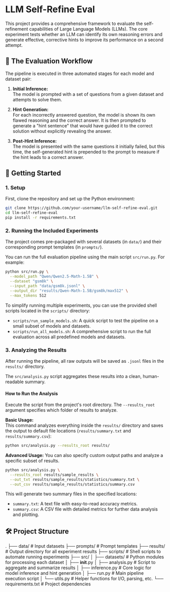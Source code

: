 # LLM Self-Refine Eval

This project provides a comprehensive framework to evaluate the self-refinement capabilities of Large Language Models (LLMs). The core experiment tests whether an LLM can identify its own reasoning errors and generate effective, corrective hints to improve its performance on a second attempt.

## 🧪 The Evaluation Workflow

The pipeline is executed in three automated stages for each model and dataset pair:

1. **Initial Inference:**  
   The model is prompted with a set of questions from a given dataset and attempts to solve them.

2. **Hint Generation:**  
   For each incorrectly answered question, the model is shown its own flawed reasoning and the correct answer. It is then prompted to generate a "hint sentence" that would have guided it to the correct solution without explicitly revealing the answer.

3. **Post-Hint Inference:**  
   The model is presented with the same questions it initially failed, but this time, the self-generated hint is prepended to the prompt to measure if the hint leads to a correct answer.


## 🚀 Getting Started

### 1. Setup

First, clone the repository and set up the Python environment:

```bash
git clone https://github.com/your-username/llm-self-refine-eval.git
cd llm-self-refine-eval
pip install -r requirements.txt
```

### 2. Running the Included Experiments

The project comes pre-packaged with several datasets (in `data/`) and their corresponding prompt templates (in `prompts/`).

You can run the full evaluation pipeline using the main script `src/run.py`. For example:

```bash
python src/run.py \
  --model_path "Qwen/Qwen2.5-Math-1.5B" \
  --dataset "gsm8k" \
  --input_path "data/gsm8k.jsonl" \
  --output_dir "results/Qwen-Math-1.5B/gsm8k/max512" \
  --max_tokens 512
```

To simplify running multiple experiments, you can use the provided shell scripts located in the `scripts/` directory:

- `scripts/run_sample_models.sh`: A quick script to test the pipeline on a small subset of models and datasets.  
- `scripts/run_all_models.sh`: A comprehensive script to run the full evaluation across all predefined models and datasets.


### 3. Analyzing the Results

After running the pipeline, all raw outputs will be saved as `.jsonl` files in the `results/` directory.  

The `src/analysis.py` script aggregates these results into a clean, human-readable summary.

#### How to Run the Analysis

Execute the script from the project's root directory. The `--results_root` argument specifies which folder of results to analyze.

**Basic Usage:**  
This command analyzes everything inside the `results/` directory and saves the output to default file locations (`results/summary.txt` and `results/summary.csv`):

```bash
python src/analysis.py --results_root results/
```

**Advanced Usage:**
You can also specify custom output paths and analyze a specific subset of results.

```bash
python src/analysis.py \
  --results_root results/sample_results \
  --out_txt results/sample_results/statistics/summary.txt \
  --out_csv results/sample_results/statistics/summary.csv
```

This will generate two summary files in the specified locations:

- `summary.txt`: A text file with easy-to-read accuracy metrics.  
- `summary.csv`: A CSV file with detailed metrics for further data analysis and plotting.


## 🛠️ Project Structure

.
├── data/                  # Input datasets
├── prompts/               # Prompt templates
├── results/               # Output directory for all experiment results
├── scripts/               # Shell scripts to automate running experiments
├── src/
│   ├── datasets/          # Python modules for processing each dataset
│   ├── __init__.py
│   ├── analysis.py        # Script to aggregate and summarize results
│   ├── inference.py       # Core logic for model inference and hint generation
│   ├── run.py             # Main pipeline execution script
│   └── utils.py           # Helper functions for I/O, parsing, etc.
└── requirements.txt       # Project dependencies
